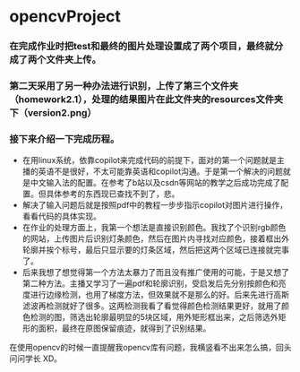 # opencvProject
### 在完成作业时把test和最终的图片处理设置成了两个项目，最终就分成了两个文件夹上传。<br>
### 第二天采用了另一种办法进行识别，上传了第三个文件夹（homework2.1），处理的结果图片在此文件夹的resources文件夹下（version2.png）<br>

### 接下来介绍一下完成历程。<br>
- 在用linux系统，依靠copilot来完成代码的前提下，面对的第一个问题就是主播的英语不是很好，不太可能靠英语和copilot沟通。于是第一个解决的问题就是中文输入法的配置。在参考了b站以及csdn等网站的教学之后成功完成了配置。但具体参考的东西现已查找不到了，悲。<br>
- 解决了输入问题后就是按照pdf中的教程一步步指示copilot对图片进行操作，看看代码的具体实现。
- 在作业的处理方面上，我第一个想法是直接识别颜色。我找了个识别rgb颜色的网站，上传图片后识别灯条颜色，然后在图片内寻找对应颜色，接着框出外轮廓并挨个标号，最后只显示要的灯条区域，然后把这两个区域已连接就完事了。
- 后来我想了想觉得第一个方法太暴力了而且没有推广使用的可能，于是又想了第二种方法。主播又学习了一遍pdf和轮廓识别，受启发后先分别按颜色和亮度进行边缘检测，也用了梯度方法，但效果就不是那么的好。后来先进行高斯滤波再检测就好了很多。这两检测我看了看觉得颜色检测结果更好，就用了颜色检测的图，筛选出轮廓最明显的5块区域，用外矩形框出来，之后筛选外矩形的面积，最终在原图保留痕迹，就得到了识别结果。<br>

在使用opencv的时候一直提醒我opencv库有问题，我横竖看不出来怎么搞，回头问问学长 XD。

